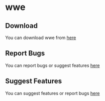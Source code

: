 # wwe

## Download
You can download wwe from [here](https://wweclient.com)

## Report Bugs
You can report bugs or suggest features [here](https://github.com/THEREALWWEFAN231/wwe/issues)

## Suggest Features
You can suggest features or report bugs [here](https://github.com/THEREALWWEFAN231/wwe/issues)
